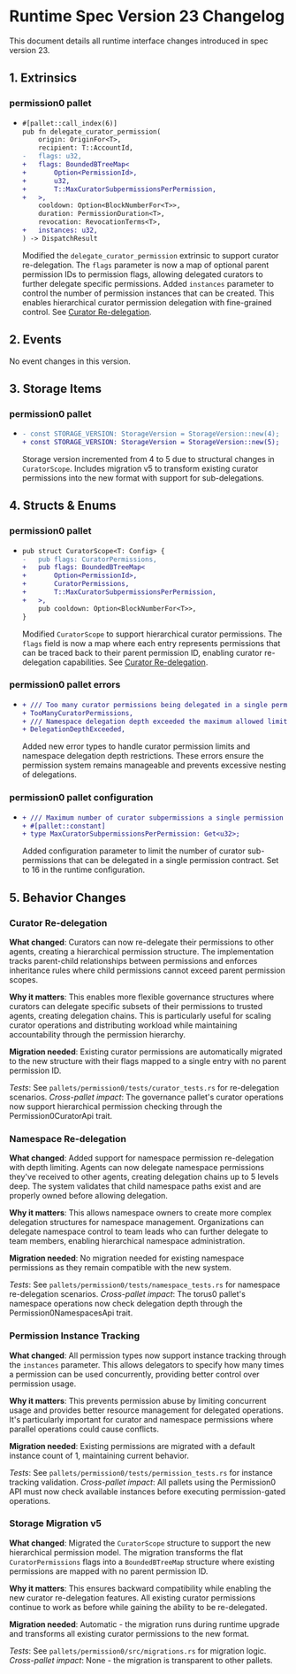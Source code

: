 # Runtime Spec Version 23 Changelog

This document details all runtime interface changes introduced in spec version 23.

## 1. Extrinsics

### permission0 pallet

- ```diff
  #[pallet::call_index(6)]
  pub fn delegate_curator_permission(
      origin: OriginFor<T>,
      recipient: T::AccountId,
  -   flags: u32,
  +   flags: BoundedBTreeMap<
  +       Option<PermissionId>,
  +       u32,
  +       T::MaxCuratorSubpermissionsPerPermission,
  +   >,
      cooldown: Option<BlockNumberFor<T>>,
      duration: PermissionDuration<T>,
      revocation: RevocationTerms<T>,
  +   instances: u32,
  ) -> DispatchResult
  ```
  Modified the `delegate_curator_permission` extrinsic to support curator re-delegation. The `flags` parameter is now a map of optional parent permission IDs to permission flags, allowing delegated curators to further delegate specific permissions. Added `instances` parameter to control the number of permission instances that can be created. This enables hierarchical curator permission delegation with fine-grained control. See [Curator Re-delegation](#curator-re-delegation).

## 2. Events

No event changes in this version.

## 3. Storage Items

### permission0 pallet

- ```diff
  - const STORAGE_VERSION: StorageVersion = StorageVersion::new(4);
  + const STORAGE_VERSION: StorageVersion = StorageVersion::new(5);
  ```
  Storage version incremented from 4 to 5 due to structural changes in `CuratorScope`. Includes migration v5 to transform existing curator permissions into the new format with support for sub-delegations.

## 4. Structs & Enums

### permission0 pallet

- ```diff
  pub struct CuratorScope<T: Config> {
  -   pub flags: CuratorPermissions,
  +   pub flags: BoundedBTreeMap<
  +       Option<PermissionId>,
  +       CuratorPermissions,
  +       T::MaxCuratorSubpermissionsPerPermission,
  +   >,
      pub cooldown: Option<BlockNumberFor<T>>,
  }
  ```
  Modified `CuratorScope` to support hierarchical curator permissions. The `flags` field is now a map where each entry represents permissions that can be traced back to their parent permission ID, enabling curator re-delegation capabilities. See [Curator Re-delegation](#curator-re-delegation).

### permission0 pallet errors

- ```diff
  + /// Too many curator permissions being delegated in a single permission.
  + TooManyCuratorPermissions,
  + /// Namespace delegation depth exceeded the maximum allowed limit.
  + DelegationDepthExceeded,
  ```
  Added new error types to handle curator permission limits and namespace delegation depth restrictions. These errors ensure the permission system remains manageable and prevents excessive nesting of delegations.

### permission0 pallet configuration

- ```diff
  + /// Maximum number of curator subpermissions a single permission can delegate.
  + #[pallet::constant]
  + type MaxCuratorSubpermissionsPerPermission: Get<u32>;
  ```
  Added configuration parameter to limit the number of curator sub-permissions that can be delegated in a single permission contract. Set to 16 in the runtime configuration.

## 5. Behavior Changes

### Curator Re-delegation

**What changed**: Curators can now re-delegate their permissions to other agents, creating a hierarchical permission structure. The implementation tracks parent-child relationships between permissions and enforces inheritance rules where child permissions cannot exceed parent permission scopes.

**Why it matters**: This enables more flexible governance structures where curators can delegate specific subsets of their permissions to trusted agents, creating delegation chains. This is particularly useful for scaling curator operations and distributing workload while maintaining accountability through the permission hierarchy.

**Migration needed**: Existing curator permissions are automatically migrated to the new structure with their flags mapped to a single entry with no parent permission ID.

*Tests*: See `pallets/permission0/tests/curator_tests.rs` for re-delegation scenarios.
*Cross-pallet impact*: The governance pallet's curator operations now support hierarchical permission checking through the Permission0CuratorApi trait.

### Namespace Re-delegation

**What changed**: Added support for namespace permission re-delegation with depth limiting. Agents can now delegate namespace permissions they've received to other agents, creating delegation chains up to 5 levels deep. The system validates that child namespace paths exist and are properly owned before allowing delegation.

**Why it matters**: This allows namespace owners to create more complex delegation structures for namespace management. Organizations can delegate namespace control to team leads who can further delegate to team members, enabling hierarchical namespace administration.

**Migration needed**: No migration needed for existing namespace permissions as they remain compatible with the new system.

*Tests*: See `pallets/permission0/tests/namespace_tests.rs` for namespace re-delegation scenarios.
*Cross-pallet impact*: The torus0 pallet's namespace operations now check delegation depth through the Permission0NamespacesApi trait.

### Permission Instance Tracking

**What changed**: All permission types now support instance tracking through the `instances` parameter. This allows delegators to specify how many times a permission can be used concurrently, providing better control over permission usage.

**Why it matters**: This prevents permission abuse by limiting concurrent usage and provides better resource management for delegated operations. It's particularly important for curator and namespace permissions where parallel operations could cause conflicts.

**Migration needed**: Existing permissions are migrated with a default instance count of 1, maintaining current behavior.

*Tests*: See `pallets/permission0/tests/permission_tests.rs` for instance tracking validation.
*Cross-pallet impact*: All pallets using the Permission0 API must now check available instances before executing permission-gated operations.

### Storage Migration v5

**What changed**: Migrated the `CuratorScope` structure to support the new hierarchical permission model. The migration transforms the flat `CuratorPermissions` flags into a `BoundedBTreeMap` structure where existing permissions are mapped with no parent permission ID.

**Why it matters**: This ensures backward compatibility while enabling the new curator re-delegation features. All existing curator permissions continue to work as before while gaining the ability to be re-delegated.

**Migration needed**: Automatic - the migration runs during runtime upgrade and transforms all existing curator permissions to the new format.

*Tests*: See `pallets/permission0/src/migrations.rs` for migration logic.
*Cross-pallet impact*: None - the migration is transparent to other pallets.